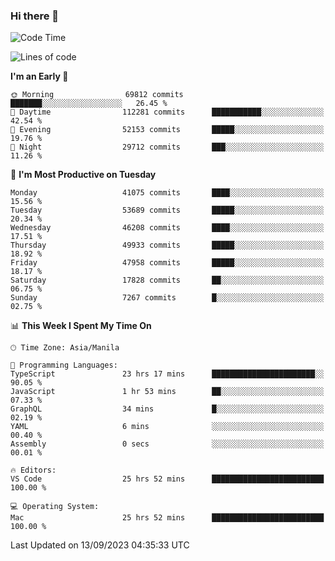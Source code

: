 ### Hi there 👋

<!--START_SECTION:waka-->
![Code Time](http://img.shields.io/badge/Code%20Time-4%2C326%20hrs%2050%20mins-blue)

![Lines of code](https://img.shields.io/badge/From%20Hello%20World%20I%27ve%20Written-104.7%20million%20lines%20of%20code-blue)

**I'm an Early 🐤** 

```text
🌞 Morning                69812 commits       ███████░░░░░░░░░░░░░░░░░░   26.45 % 
🌆 Daytime                112281 commits      ███████████░░░░░░░░░░░░░░   42.54 % 
🌃 Evening                52153 commits       █████░░░░░░░░░░░░░░░░░░░░   19.76 % 
🌙 Night                  29712 commits       ███░░░░░░░░░░░░░░░░░░░░░░   11.26 % 
```
📅 **I'm Most Productive on Tuesday** 

```text
Monday                   41075 commits       ████░░░░░░░░░░░░░░░░░░░░░   15.56 % 
Tuesday                  53689 commits       █████░░░░░░░░░░░░░░░░░░░░   20.34 % 
Wednesday                46208 commits       ████░░░░░░░░░░░░░░░░░░░░░   17.51 % 
Thursday                 49933 commits       █████░░░░░░░░░░░░░░░░░░░░   18.92 % 
Friday                   47958 commits       █████░░░░░░░░░░░░░░░░░░░░   18.17 % 
Saturday                 17828 commits       ██░░░░░░░░░░░░░░░░░░░░░░░   06.75 % 
Sunday                   7267 commits        █░░░░░░░░░░░░░░░░░░░░░░░░   02.75 % 
```


📊 **This Week I Spent My Time On** 

```text
🕑︎ Time Zone: Asia/Manila

💬 Programming Languages: 
TypeScript               23 hrs 17 mins      ███████████████████████░░   90.05 % 
JavaScript               1 hr 53 mins        ██░░░░░░░░░░░░░░░░░░░░░░░   07.33 % 
GraphQL                  34 mins             █░░░░░░░░░░░░░░░░░░░░░░░░   02.19 % 
YAML                     6 mins              ░░░░░░░░░░░░░░░░░░░░░░░░░   00.40 % 
Assembly                 0 secs              ░░░░░░░░░░░░░░░░░░░░░░░░░   00.01 % 

🔥 Editors: 
VS Code                  25 hrs 52 mins      █████████████████████████   100.00 % 

💻 Operating System: 
Mac                      25 hrs 52 mins      █████████████████████████   100.00 % 
```


 Last Updated on 13/09/2023 04:35:33 UTC
<!--END_SECTION:waka-->


<!--
**rad182/rad182** is a ✨ _special_ ✨ repository because its `README.md` (this file) appears on your GitHub profile.

Here are some ideas to get you started:

- 🔭 I’m currently working on ...
- 🌱 I’m currently learning ...
- 👯 I’m looking to collaborate on ...
- 🤔 I’m looking for help with ...
- 💬 Ask me about ...
- 📫 How to reach me: ...
- 😄 Pronouns: ...
- ⚡ Fun fact: ...
-->
